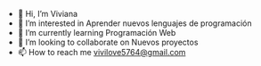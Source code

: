 - 👋 Hi, I’m Viviana
- 👀 I’m interested in Aprender nuevos lenguajes de programación
- 🌱 I’m currently learning Programación Web
- 💞️ I’m looking to collaborate on Nuevos proyectos
- 📫 How to reach me vivilove5764@gmail.com

<!---
Nika7911/Nika7911 is a ✨ special ✨ repository because its `README.md` (this file) appears on your GitHub profile.
You can click the Preview link to take a look at your changes.
--->
